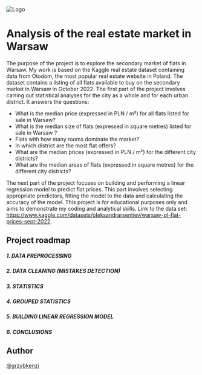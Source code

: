 
![Logo](https://mir-s3-cdn-cf.behance.net/project_modules/fs/1114e213546737.5627516801a6d.jpg)

# Analysis of the real estate market in Warsaw 
The purpose of the project is to explore the secondary market of flats in Warsaw. My work is based on the Kaggle real estate dataset containing data from Otodom, the most popular real estate website in Poland. The dataset contains a listing of all flats available to buy on the secondary market in Warsaw in October 2022. The first part of the project involves carring out statistical analyses for the city as a whole and for each urban district.
It answers the questions:
- What is the median price (expressed in PLN / m²) for all flats listed for sale in Warsaw? 
- What is the median size of flats (expressed in square metres) listed for sale in Warsaw ?
- Flats with how many rooms dominate the market?
- In which district are the most flat offers?
- What are the median prices (expressed in PLN / m²) for the different city districts?
- What are the median areas of flats (expressed in square metres) for the different city districts?

The next part of the project focuses on building and performing a linear regression model to predict flat prices. This part involves selecting appropriate predictors, fitting the model to the data and calculating the accuracy of the model. This project is for educational purposes only and aims to demonstrate my coding and analytical skills.
Link to the data set: https://www.kaggle.com/datasets/oleksandrarsentiev/warsaw-pl-flat-prices-sept-2022.



## Project roadmap
##### 1. DATA PREPROCESSING
##### 2. DATA CLEANING (MISTAKES DETECTION) 
##### 3. STATISTICS
##### 4. GROUPED STATISTICS
##### 5. BUILDING LINEAR REGRESSION MODEL
##### 6. CONCLUSIONS

## Author

[@grzybkenzi](https://github.com/grzybkenzi)


